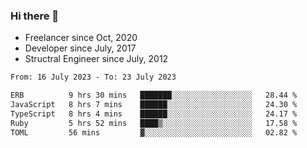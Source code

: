 ### Hi there 👋

- Freelancer since Oct, 2020
- Developer since July, 2017
- Structral Engineer since July, 2012

<!--START_SECTION:waka-->

```txt
From: 16 July 2023 - To: 23 July 2023

ERB          9 hrs 30 mins   ███████░░░░░░░░░░░░░░░░░░   28.44 %
JavaScript   8 hrs 7 mins    ██████░░░░░░░░░░░░░░░░░░░   24.30 %
TypeScript   8 hrs 4 mins    ██████░░░░░░░░░░░░░░░░░░░   24.17 %
Ruby         5 hrs 52 mins   ████▒░░░░░░░░░░░░░░░░░░░░   17.58 %
TOML         56 mins         ▓░░░░░░░░░░░░░░░░░░░░░░░░   02.82 %
```

<!--END_SECTION:waka-->
